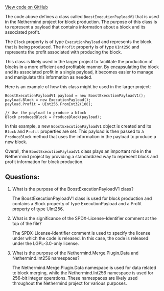 [View code on GitHub](https://github.com/NethermindEth/nethermind/src/Nethermind/Nethermind.Merge.Plugin/BlockProduction/Boost/BoostExecutionPayloadV1.cs)

The code above defines a class called `BoostExecutionPayloadV1` that is used in the Nethermind project for block production. The purpose of this class is to represent a payload that contains information about a block and its associated profit. 

The `Block` property is of type `ExecutionPayload` and represents the block that is being produced. The `Profit` property is of type `UInt256` and represents the profit associated with producing the block. 

This class is likely used in the larger project to facilitate the production of blocks in a more efficient and profitable manner. By encapsulating the block and its associated profit in a single payload, it becomes easier to manage and manipulate this information as needed. 

Here is an example of how this class might be used in the larger project:

```
BoostExecutionPayloadV1 payload = new BoostExecutionPayloadV1();
payload.Block = new ExecutionPayload();
payload.Profit = UInt256.FromInt32(100);

// Use the payload to produce a block
Block producedBlock = ProduceBlock(payload);
```

In this example, a new `BoostExecutionPayloadV1` object is created and its `Block` and `Profit` properties are set. This payload is then passed to a `ProduceBlock` method that uses the information in the payload to produce a new block. 

Overall, the `BoostExecutionPayloadV1` class plays an important role in the Nethermind project by providing a standardized way to represent block and profit information for block production.
## Questions: 
 1. What is the purpose of the BoostExecutionPayloadV1 class?
    
    The BoostExecutionPayloadV1 class is used for block production and contains a Block property of type ExecutionPayload and a Profit property of type UInt256.

2. What is the significance of the SPDX-License-Identifier comment at the top of the file?
    
    The SPDX-License-Identifier comment is used to specify the license under which the code is released. In this case, the code is released under the LGPL-3.0-only license.

3. What is the purpose of the Nethermind.Merge.Plugin.Data and Nethermind.Int256 namespaces?
    
    The Nethermind.Merge.Plugin.Data namespace is used for data related to block merging, while the Nethermind.Int256 namespace is used for 256-bit integer operations. These namespaces are likely used throughout the Nethermind project for various purposes.